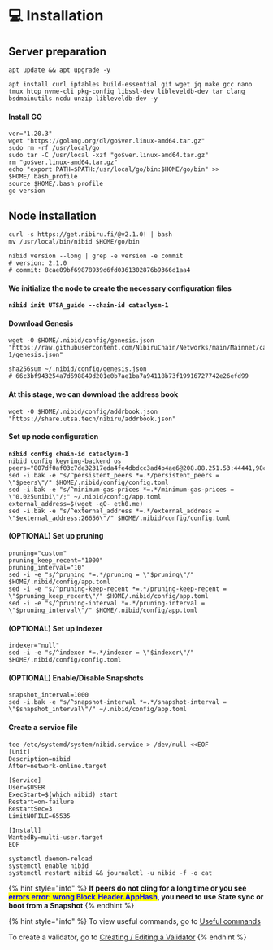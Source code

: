 # 💻 Installation

## Server preparation

```shell
apt update && apt upgrade -y
```

```shell
apt install curl iptables build-essential git wget jq make gcc nano tmux htop nvme-cli pkg-config libssl-dev libleveldb-dev tar clang bsdmainutils ncdu unzip libleveldb-dev -y
```

#### Install GO

```shell
ver="1.20.3"
wget "https://golang.org/dl/go$ver.linux-amd64.tar.gz"
sudo rm -rf /usr/local/go
sudo tar -C /usr/local -xzf "go$ver.linux-amd64.tar.gz"
rm "go$ver.linux-amd64.tar.gz"
echo "export PATH=$PATH:/usr/local/go/bin:$HOME/go/bin" >> $HOME/.bash_profile
source $HOME/.bash_profile
go version
```

## Node installation

```shell
curl -s https://get.nibiru.fi/@v2.1.0! | bash
mv /usr/local/bin/nibid $HOME/go/bin

nibid version --long | grep -e version -e commit
# version: 2.1.0
# commit: 8cae09bf69878939d6fd0361302876b9366d1aa4
```

#### We initialize the node to create the necessary configuration files

<pre class="language-shell"><code class="lang-shell"><strong>nibid init UTSA_guide --chain-id cataclysm-1
</strong></code></pre>

#### Download Genesis

```shell
wget -O $HOME/.nibid/config/genesis.json "https://raw.githubusercontent.com/NibiruChain/Networks/main/Mainnet/cataclysm-1/genesis.json"

sha256sum ~/.nibid/config/genesis.json
# 66c3bf943254a7d698849d201e0b7ae1ba7a94118b73f19916727742e26efd99
```

#### At this stage, we can download the address book

```shell
wget -O $HOME/.nibid/config/addrbook.json "https://share.utsa.tech/nibiru/addrbook.json"
```

#### Set up node configuration

<pre class="language-shell"><code class="lang-shell"><strong>nibid config chain-id cataclysm-1 
</strong>nibid config keyring-backend os
peers="807df0af03c7de32317eda4fe4dbdcc3ad4b4ae6@208.88.251.53:44441,98cadded622d291141f8a83972fa046267df94b6@38.109.200.36:44441,f0ccacd7cd19f7c30c203ca4c9cbee62d4f8f773@35.234.108.227:26656,8d8324141897243927359345bb4b1bb78a1e1df1@65.109.56.235:26656"
sed -i.bak -e "s/^persistent_peers *=.*/persistent_peers = \"$peers\"/" $HOME/.nibid/config/config.toml
sed -i.bak -e "s/^minimum-gas-prices *=.*/minimum-gas-prices = \"0.025unibi\"/;" ~/.nibid/config/app.toml
external_address=$(wget -qO- eth0.me)
sed -i.bak -e "s/^external_address *=.*/external_address = \"$external_address:26656\"/" $HOME/.nibid/config/config.toml
</code></pre>

#### (OPTIONAL) Set up pruning

```shell
pruning="custom"
pruning_keep_recent="1000"
pruning_interval="10"
sed -i -e "s/^pruning *=.*/pruning = \"$pruning\"/" $HOME/.nibid/config/app.toml
sed -i -e "s/^pruning-keep-recent *=.*/pruning-keep-recent = \"$pruning_keep_recent\"/" $HOME/.nibid/config/app.toml
sed -i -e "s/^pruning-interval *=.*/pruning-interval = \"$pruning_interval\"/" $HOME/.nibid/config/app.toml
```

#### (OPTIONAL) Set up indexer

```shell
indexer="null"
sed -i -e "s/^indexer *=.*/indexer = \"$indexer\"/" $HOME/.nibid/config/config.toml
```

#### (OPTIONAL) Enable/Disable Snapshots

```shell
snapshot_interval=1000
sed -i.bak -e "s/^snapshot-interval *=.*/snapshot-interval = \"$snapshot_interval\"/" ~/.nibid/config/app.toml
```

#### Create a service file

```shell
tee /etc/systemd/system/nibid.service > /dev/null <<EOF
[Unit]
Description=nibid
After=network-online.target

[Service]
User=$USER
ExecStart=$(which nibid) start
Restart=on-failure
RestartSec=3
LimitNOFILE=65535

[Install]
WantedBy=multi-user.target
EOF
```

```shell
systemctl daemon-reload
systemctl enable nibid
systemctl restart nibid && journalctl -u nibid -f -o cat
```

{% hint style="info" %}
**If peers do not cling for a long time or you see&#x20;**<mark style="color:blue;">**errors error: wrong Block.Header.AppHash**</mark>**, you need to use State sync or boot from a Snapshot**
{% endhint %}

{% hint style="info" %}
To view useful commands, go to [Useful commands](https://utsa.gitbook.io/services/cosmos-wiki/useful-commands)

To create a validator, go to [Creating / Editing a Validator](https://utsa.gitbook.io/services/cosmos-wiki/creating-editing-a-validator)
{% endhint %}

